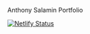 Anthony Salamin Portfolio

[![Netlify Status](https://api.netlify.com/api/v1/badges/9dc4baa5-dc13-4803-8913-f43e67bc375b/deploy-status)](https://app.netlify.com/sites/anthonysalamin/deploys)